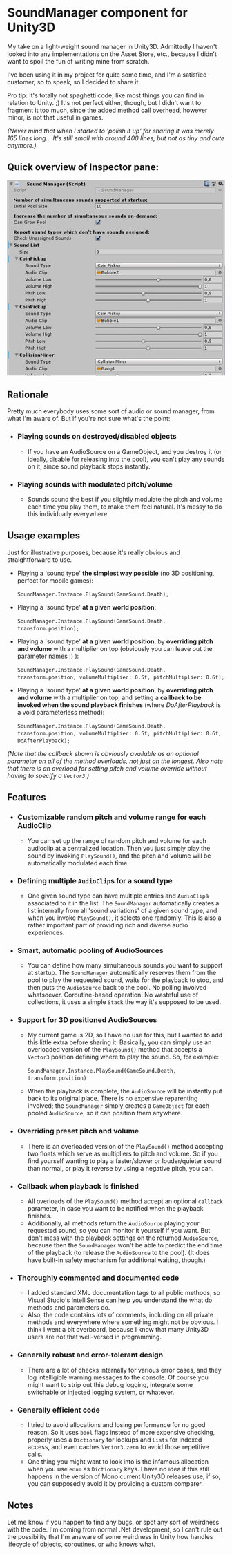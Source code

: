 # SoundManager component for Unity3D

My take on a light-weight sound manager in Unity3D. Admittedly I haven't looked into any implementations on the Asset Store, etc., because I didn't want to spoil the fun of writing mine from scratch.

I've been using it in my project for quite some time, and I'm a satisfied customer, so to speak, so I decided to share it.

Pro tip: It's totally not spaghetti code, like most things you can find in relation to Unity. ;) It's not perfect either, though, but I didn't want to fragment it too much, since the added method call overhead, however minor, is not that useful in games.

*(Never mind that when I started to 'polish it up' for sharing it was merely 165 lines long... It's still small with around 400 lines, but not as tiny and cute anymore.)*

## Quick overview of Inspector pane:

![SoundManager pane in Inspector](SoundManager-Inspector-example.png)

## Rationale

Pretty much everybody uses some sort of audio or sound manager, from what I'm aware of. But if you're not sure what's the point:

- ### Playing sounds on destroyed/disabled objects
  - If you have an AudioSource on a GameObject, and you destroy it (or ideally, disable for releasing into the pool), you can't play any sounds on it, since sound playback stops instantly.
- ### Playing sounds with modulated pitch/volume
  - Sounds sound the best if you slightly modulate the pitch and volume each time you play them, to make them feel natural. It's messy to do this individually everywhere.


## Usage examples

Just for illustrative purposes, because it's really obvious and straightforward to use.

  - Playing a 'sound type' **the simplest way possible** (no 3D positioning, perfect for mobile games):

     `SoundManager.Instance.PlaySound(GameSound.Death);`

  - Playing a 'sound type' **at a given world position**:

     `SoundManager.Instance.PlaySound(GameSound.Death, transform.position);`
     
  - Playing a 'sound type' **at a given world position**, by **overriding pitch and volume** with a multiplier on top (obviously you can leave out the parameter names :) ):

     `SoundManager.Instance.PlaySound(GameSound.Death, transform.position, volumeMultiplier: 0.5f, pitchMultiplier: 0.6f);`
     
  - Playing a 'sound type' **at a given world position**, by **overriding pitch and volume** with a multiplier on top, and setting a **callback to be invoked when the sound playback finishes** (where *DoAfterPlayback* is a void parameterless method):

     `SoundManager.Instance.PlaySound(GameSound.Death, transform.position, volumeMultiplier: 0.5f, pitchMultiplier: 0.6f, DoAfterPlayback);`
     
*(Note that the callback shown is obviously available as an optional parameter on all of the method overloads, not just on the longest. Also note that there is an overload for setting pitch and volume override without having to specify a `Vector3`.)*

## Features

- ### Customizable random pitch and volume range for each AudioClip
  - You can set up the range of random pitch and volume for each audioclip at a centralized location. Then you just simply play the sound by invoking `PlaySound()`, and the pitch and volume will be automatically modulated each time.
  
- ### Defining multiple `AudioClip`s for a sound type
  - One given sound type can have multiple entries and `AudioClip`s associated to it in the list. The `SoundManager` automatically creates a list internally from all 'sound variations' of a given sound type, and when you invoke `PlaySound()`, it selects one randomly. This is also a rather important part of providing rich and diverse audio experiences.
  
- ### Smart, automatic pooling of AudioSources
  - You can define how many simultaneous sounds you want to support at startup. The `SoundManager` automatically reserves them from the pool to play the requested sound, waits for the playback to stop, and then puts the `AudioSource` back to the pool. No polling involved whatsoever. Coroutine-based operation. No wasteful use of collections, it uses a simple `Stack` the way it's supposed to be used.  
 
- ### Support for 3D positioned AudioSources
  - My current game is 2D, so I have no use for this, but I wanted to add this little extra before sharing it. Basically, you can simply use an overloaded version of the `PlaySound()` method that accepts a `Vector3` position defining where to play the sound. So, for example:
 
    `SoundManager.Instance.PlaySound(GameSound.Death, transform.position)`
 
   - When the playback is complete, the `AudioSource` will be instantly put back to its original place. There is no expensive reparenting involved; the `SoundManager` simply creates a `GameObject` for each pooled `AudioSource`, so it can position them anywhere.
  
- ### Overriding preset pitch and volume
  - There is an overloaded version of the `PlaySound()` method accepting two floats which serve as multipliers to pitch and volume. So if you find yourself wanting to play a faster/slower or louder/quieter sound than normal, or play it reverse by using a negative pitch, you can.
  
- ### Callback when playback is finished
  - All overloads of the `PlaySound()` method accept an optional `callback` parameter, in case you want to be notified when the playback finishes.
  - Additionally, all methods return the `AudioSource` playing your requested sound, so you can monitor it yourself if you want. But don't mess with the playback settings on the returned `AudioSource`, because then the `SoundManager` won't be able to predict the end time of the playback (to release the `AudioSource` to the pool). (It does have built-in safety mechanism for additional waiting, though.)
  
- ### Thoroughly commented and documented code
  - I added standard XML documentation tags to all public methods, so Visual Studio's IntelliSense can help you understand the what do methods and parameters do.
  - Also, the code contains lots of comments, including on all private methods and everywhere where something might not be obvious. I think I went a bit overboard, because I know that many Unity3D users are not that well-versed in programming.

- ### Generally robust and error-tolerant design
  - There are a lot of checks internally for various error cases, and they log intelligible warning messages to the console. Of course you might want to strip out this debug logging, integrate some switchable or injected logging system, or whatever.
  
- ### Generally efficient code
  - I tried to avoid allocations and losing performance for no good reason. So it uses `bool` flags instead of more expensive checking, properly uses a `Dictionary` for lookups and `Lists` for indexed access, and even caches `Vector3.zero` to avoid those repetitive calls.
  - One thing you might want to look into is the infamous allocation when you use `enum` as `Dictionary` keys. I have no idea if this still happens in the version of Mono current Unity3D releases use; if so, you can supposedly avoid it by providing a custom comparer.
  
## Notes

Let me know if you happen to find any bugs, or spot any sort of weirdness with the code. I'm coming from normal .Net development, so I can't rule out the possibility that I'm anaware of some weirdness in Unity how handles lifecycle of objects, coroutines, or who knows what.
